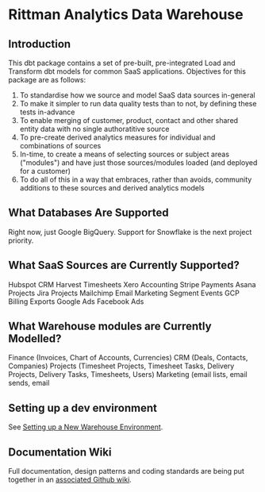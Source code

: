 # Rittman Analytics Data Warehouse

## Introduction
This dbt package contains a set of pre-built, pre-integrated Load and Transform dbt models for common SaaS applications.
Objectives for this package are as follows:

1. To standardise how we source and model SaaS data sources in-general
2. To make it simpler to run data quality tests than to not, by defining these tests in-advance
3. To enable merging of customer, product, contact and other shared entity data with no single authoratitive source
4. To pre-create derived analytics measures for individual and combinations of sources
5. In-time, to create a means of selecting sources or subject areas ("modules") and have just those sources/modules loaded (and deployed for a customer)
6. To do all of this in a way that embraces, rather than avoids, community additions to these sources and derived analytics models

## What Databases Are Supported

Right now, just Google BigQuery. Support for Snowflake is the next project priority.

## What SaaS Sources are Currently Supported?
Hubspot CRM
Harvest Timesheets
Xero Accounting
Stripe Payments
Asana Projects
Jira Projects
Mailchimp Email Marketing
Segment Events
GCP Billing Exports
Google Ads
Facebook Ads

## What Warehouse modules are Currently Modelled?

Finance (Invoices, Chart of Accounts, Currencies)
CRM (Deals, Contacts, Companies)
Projects (Timesheet Projects, Timesheet Tasks, Delivery Projects, Delivery Tasks, Timesheets, Users)
Marketing (email lists, email sends, email

## Setting up a dev environment

See [Setting up a New Warehouse Environment](https://github.com/rittmananalytics/ra_data_warehouse/wiki/Setting-up-a-New-Warehouse-Environment).

## Documentation Wiki

Full documentation, design patterns and coding standards are being put together in an [associated Github wiki](https://github.com/rittmananalytics/ra_data_warehouse/wiki).
